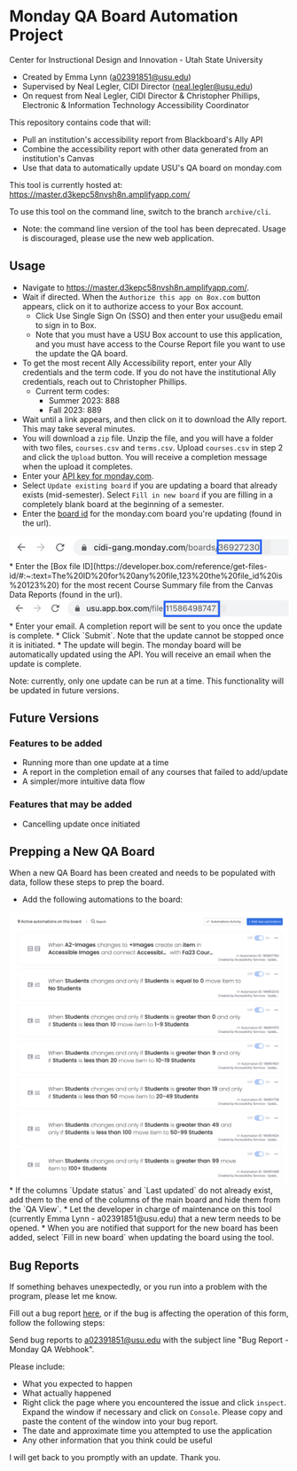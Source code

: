 # Monday QA Board Automation Project
Center for Instructional Design and Innovation - Utah State University
* Created by Emma Lynn (a02391851@usu.edu)
* Supervised by Neal Legler, CIDI Director (neal.legler@usu.edu)
* On request from Neal Legler, CIDI Director & Christopher Phillips, Electronic & Information Technology Accessibility Coordinator

This repository contains code that will:
* Pull an institution's accessibility report from Blackboard's Ally API
* Combine the accessibility report with other data generated from an institution's Canvas
* Use that data to automatically update USU's QA board on monday.com

This tool is currently hosted at: https://master.d3kepc58nvsh8n.amplifyapp.com/

To use this tool on the command line, switch to the branch `archive/cli`.
* Note: the command line version of the tool has been deprecated. Usage is discouraged, please use the new web application.

## Usage
* Navigate to https://master.d3kepc58nvsh8n.amplifyapp.com/.
* Wait if directed. When the `Authorize this app on Box.com` button appears, click on it to
authorize access to your Box account.
  * Click Use Single Sign On (SSO) and then enter your usu@edu email to sign in to Box.
  * Note that you must have a USU Box account to use this application, and you must have access
  to the Course Report file you want to use the update the QA board.
* To get the most recent Ally Accessibility report, enter your Ally credentials and the term code.
If you do not have the institutional Ally credentials, reach out to Christopher Phillips.
  * Current term codes:
    * Summer 2023: 888
    * Fall 2023: 889
* Wait until a link appears, and then click on it to download the Ally report. This may take several minutes.
* You will download a `zip` file. Unzip the file, and you will have a folder with two files, `courses.csv`
and `terms.csv`. Upload `courses.csv` in step 2 and click the `Upload` button. You will receive a completion message when the upload it completes.
* Enter your [API key for monday.com](https://support.monday.com/hc/en-us/articles/360005144659-Does-monday-com-have-an-API-#h_01EZ9M2KTTMA4ZJERGFQDYM4WR).
* Select `Update existing board` if you are updating a board that already exists (mid-semester). Select `Fill in new board` if you are filling in a completely blank board at the beginning of a semester.
* Enter the [board id](https://support.monday.com/hc/en-us/articles/360000225709-Board-item-column-and-automation-or-integration-ID-s) for the monday.com board you're updating (found in the url).
<img src="./doc/mon-ex.png">
* Enter the [Box file ID](https://developer.box.com/reference/get-files-id/#:~:text=The%20ID%20for%20any%20file,123%20the%20file_id%20is%20123%20) for the most recent Course Summary file from the Canvas Data Reports (found in the url). 
<img src="./doc/box-ex.png">
* Enter your email. A completion report will be sent to you once the update is complete.
* Click `Submit`. Note that the update cannot be stopped once it is initiated.
* The update will begin. The monday board will be automatically updated using the API. You will
receive an email when the update is complete.

Note: currently, only one update can be run at a time. This functionality will be updated in future versions.

## Future Versions

### Features to be added
* Running more than one update at a time
* A report in the completion email of any courses that failed to add/update
* A simpler/more intuitive data flow

### Features that may be added
* Cancelling update once initiated

## Prepping a New QA Board
When a new QA Board has been created and needs to be populated with data, follow these steps to prep the board.
* Add the following automations to the board:
<img src="./doc/automations.png">
* If the columns `Update status` and `Last updated` do not already exist, add them to the end of the columns of the main board and hide them from the `QA View`.
* Let the developer in charge of maintenance on this tool (currently Emma Lynn - a02391851@usu.edu) that a new term needs to be opened.
* When you are notified that support for the new board has been added, select `Fill in new board` when updating the board using the tool.

## Bug Reports
If something behaves unexpectedly, or you run into a problem with the program, please let me know.

Fill out a bug report [here](https://master.d3kepc58nvsh8n.amplifyapp.com/bug-report), 
or if the bug is affecting the operation of this form, follow the following steps:

Send bug reports to a02391851@usu.edu with the subject line "Bug Report - Monday QA Webhook".

Please include:
* What you expected to happen
* What actually happened
* Right click the page where you encountered the issue and click `inspect`. 
 Expand the window if necessary and click on `Console`. Please copy and paste the content of the window into your bug report.
* The date and approximate time you attempted to use the application
* Any other information that you think could be useful

I will get back to you promptly with an update. Thank you.